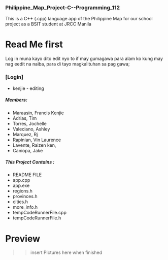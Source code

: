 ### Philippine_Map_Project-C--Programming_112
This is a C++ (.cpp) language app of the Philippine Map for our school project as a BSIT student at JRCC Manila

# Read Me first
Log in muna kayo dito edit nyo to if may gumagawa para alam ko kung may nag eedit na naiba, para di tayo magkalituhan sa pag gawa;

### [Login]
- kenjie - editing

##### Members:
- Maraasin, Francis Kenjie
- Adrias, Tim
- Torres, Jochelle
- Valeciano, Ashley
- Marquez, Rj
- Rapinian, Vin Laurence
- Lavente, Raizen ken,
- Caniopa, Jake

##### This Project Contains :
- README FILE
- app.cpp
- app.exe
- regions.h
- provinces.h
- cities.h
- more_info.h
- tempCodeRunnerFile.cpp
- tempCodeRunnerFile.h

# Preview
>>insert Pictures here when finished


